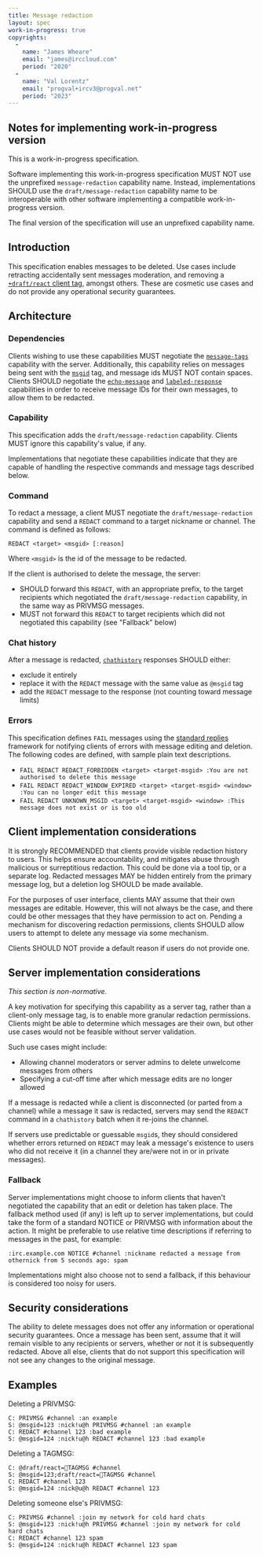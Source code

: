 ```yaml
---
title: Message redaction
layout: spec
work-in-progress: true
copyrights:
  -
    name: "James Wheare"
    email: "james@irccloud.com"
    period: "2020"
  -
    name: "Val Lorentz"
    email: "progval+ircv3@progval.net"
    period: "2023"
---
```


## Notes for implementing work-in-progress version

This is a work-in-progress specification.

Software implementing this work-in-progress specification MUST NOT use the
unprefixed `message-redaction` capability name.
Instead, implementations SHOULD use the `draft/message-redaction` capability
name to be interoperable with other software implementing a compatible
work-in-progress version.

The final version of the specification will use an unprefixed capability name.

## Introduction

This specification enables messages to be deleted.
Use cases include retracting accidentally sent messages moderation,
and removing a [`+draft/react` client tag][], amongst others.
These are cosmetic use cases and do not provide any operational security
guarantees.

## Architecture

### Dependencies

Clients wishing to use these capabilities MUST negotiate the [`message-tags`][]
capability with the server.
Additionally, this capability relies on messages being sent with the
[`msgid`][] tag, and message ids MUST NOT contain spaces.
Clients SHOULD negotiate the [`echo-message`][] and [`labeled-response`][]
capabilities in order to receive message IDs for their own messages, to allow
them to be redacted.


### Capability

This specification adds the `draft/message-redaction` capability.
Clients MUST ignore this capability's value, if any.

Implementations that negotiate these capabilities indicate that they are
capable of handling the respective commands and message tags described below.


### Command

To redact a message, a client MUST negotiate the `draft/message-redaction`
capability and send a `REDACT` command to a target nickname or channel.
The command is defined as follows:

    REDACT <target> <msgid> [:reason]

Where `<msgid>` is the id of the message to be redacted.

If the client is authorised to delete the message, the server:

* SHOULD forward this `REDACT`, with an appropriate prefix, to the target
  recipients which negotiated the `draft/message-redaction` capability, in the
  same way as PRIVMSG messages.
* MUST not forward this `REDACT` to target recipients which did not negotiated
  this capability (see "Fallback" below)

### Chat history

After a message is redacted, [`chathistory`][] responses SHOULD either:

* exclude it entirely
* replace it with the `REDACT` message with the same value as `@msgid` tag
* add the `REDACT` message to the response (not counting toward message limits)

### Errors

This specification defines `FAIL` messages using the [standard replies][]
framework for notifying clients of errors with message editing and deletion.
The following codes are defined, with sample plain text descriptions.

* `FAIL REDACT REDACT_FORBIDDEN <target> <target-msgid> :You are not authorised to delete this message`
* `FAIL REDACT REDACT_WINDOW_EXPIRED <target> <target-msgid> <window> :You can no longer edit this message`
* `FAIL REDACT UNKNOWN_MSGID <target> <target-msgid> <window> :This message does not exist or is too old`

## Client implementation considerations

It is strongly RECOMMENDED that clients provide visible redaction history to users.
This helps ensure accountability, and mitigates abuse through malicious or
surreptitious redaction. This could be done via a tool tip, or a separate log.
Redacted messages MAY be hidden entirely from the primary message log,
but a deletion log SHOULD be made available.

For the purposes of user interface, clients MAY assume that their own messages
are editable.
However, this will not always be the case, and there could be other messages
that they have permission to act on.
Pending a mechanism for discovering redaction permissions, clients SHOULD
allow users to attempt to delete any message via some mechanism.

Clients SHOULD NOT provide a default reason if users do not provide one.

## Server implementation considerations

*This section is non-normative.*

A key motivation for specifying this capability as a server tag, rather than
a client-only message tag, is to enable more granular redaction permissions.
Clients might be able to determine which messages are their own, but other
use cases would not be feasible without server validation.

Such use cases might include:

* Allowing channel moderators or server admins to delete unwelcome messages from others
* Specifying a cut-off time after which message edits are no longer allowed

If a message is redacted while a client is disconnected (or parted from a channel) while
a message it saw is redacted, servers may send the `REDACT` command in a `chathistory`
batch when it re-joins the channel.

If servers use predictable or guessable `msgid`s, they should considered whether errors
returned on `REDACT` may leak a message's existence to users who did not receive it
(in a channel they are/were not in or in private messages).

### Fallback

Server implementations might choose to inform clients that haven't negotiated
the capability that an edit or deletion has taken place.
The fallback method used (if any) is left up to server implementations, but
could take the form of a standard NOTICE or PRIVMSG with information about the
action.
It might be preferable to use relative time descriptions if referring to
messages in the past, for example:

    :irc.example.com NOTICE #channel :nickname redacted a message from othernick from 5 seconds ago: spam

Implementations might also choose not to send a fallback, if this behaviour
is considered too noisy for users.

## Security considerations

The ability to delete messages does not offer any information or operational
security guarantees.
Once a message has been sent, assume that it will remain visible to any
recipients or servers, whether or not it is subsequently redacted.
Above all else, clients that do not support this specification will not see
any changes to the original message.

## Examples

Deleting a PRIVMSG:

    C: PRIVMSG #channel :an example
    S: @msgid=123 :nick!u@h PRIVMSG #channel :an example
    C: REDACT #channel 123 :bad example
    S: @msgid=124 :nick!u@h REDACT #channel 123 :bad example

Deleting a TAGMSG:

    C: @draft/react=🤞TAGMSG #channel
    S: @msgid=123;draft/react=🤞TAGMSG #channel
    C: REDACT #channel 123
    S: @msgid=124 :nick@u@h REDACT #channel 123

Deleting someone else's PRIVMSG:

    C: PRIVMSG #channel :join my network for cold hard chats
    S: @msgid=123 :nick!u@h PRIVMSG #channel :join my network for cold hard chats
    C: REDACT #channel 123 spam
    S: @msgid=124 :nick!u@h REDACT #channel 123 spam


[`echo-message`]: ../extensions/echo-message.html
[`+draft/react` client tag]: ../client-tags/react.html
[`labeled-response`]: ../extensions/labeled-response.html
[standard replies]: ../extensions/standard-replies.html
[`message-tags`]: ../extensions/message-tags.html
[`msgid`]: ../extensions/message-tags.html
[`chathistory`]: ../extensions/message-tags.html
